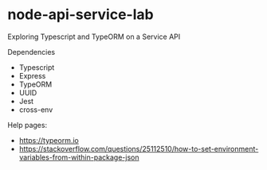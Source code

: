 # node-api-service-lab
Exploring Typescript and TypeORM on a Service API

Dependencies
 - Typescript
 - Express
 - TypeORM
 - UUID
 - Jest
 - cross-env
 

 Help pages:
 - <https://typeorm.io>
 - <https://stackoverflow.com/questions/25112510/how-to-set-environment-variables-from-within-package-json>